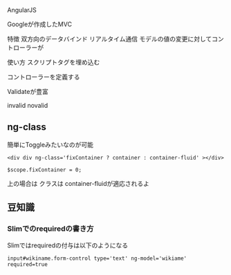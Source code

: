 AngularJS

Googleが作成したMVC

特徴
双方向のデータバインド
リアルタイム通信
モデルの値の変更に対してコントローラーが

使い方
スクリプトタグを埋め込む

<html lang='ja' ng-app>

コントローラーを定義する

Validateが豊富

invalid
novalid

## ng-class

簡単にToggleみたいなのが可能

```
<div div ng-class='fixContainer ? container : container-fluid' ></div>
```

```
$scope.fixContainer = 0;
```

上の場合は クラスは container-fluidが適応されるよ


## 豆知識

### Slimでのrequiredの書き方

Slimではrequiredの付与は以下のようになる

```
input#wikiname.form-control type='text' ng-model='wikiame' required=true
```
